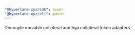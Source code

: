 ```yaml
---
"@hyperlane-xyz/sdk": minor
"@hyperlane-xyz/cli": patch
---
```


Decouple movable collateral and hyp collateral token adapters
